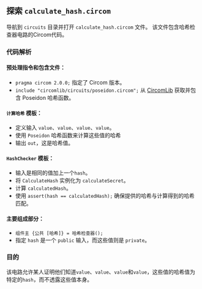 ## 探索 `calculate_hash.circom`

导航到 `circuits` 目录并打开 `calculate_hash.circom` 文件。 该文件包含哈希检查器电路的Circom代码。

### 代码解析

#### 预处理指令和包含文件：

- `pragma circom 2.0.0;` 指定了 Circom 版本。
- `include "circomlib/circuits/poseidon.circom";` 从 [CircomLib](https://github.com/iden/circomlib) 获取并包含 Poseidon 哈希函数。

#### `计算哈希` 模板：

- 定义输入 `value`、`value`、`value`、`value`。
- 使用 `Poseidon` 哈希函数来计算这些值的哈希
- 输出 `out`，这是哈希值。

#### `HashChecker` 模板：

- 输入是相同的值加上一个`hash`。
- 将 `CalculateHash` 实例化为 `calculateSecret`。
- 计算 `calculatedHash`。
- 使用 `assert(hash == calculatedHash);` 确保提供的哈希与计算得到的哈希匹配。

#### 主要组成部分：

- `组件主 {公共 [哈希]} = 哈希检查器();`
- 指定 `hash` 是一个 `public` 输入，而这些值则是 `private`。

### 目的

该电路允许某人证明他们知道`value`、`value`、`value`和`value`，这些值的哈希值为特定的`hash`，而不透露这些值本身。